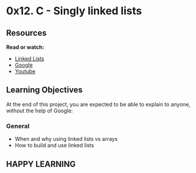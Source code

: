 # 0x12. C - Singly linked lists

## Resources
**Read or watch:**

* [Linked Lists](https://www.youtube.com/watch?v=udapt4FGY20&feature=youtu.be&t=2m10s)
* [Google](www.google.com)
* [Youtube](https://m.youtube.com/results?search_query=linked+lists)

## Learning Objectives
At the end of this project, you are expected to be able to explain to anyone, without the help of Google:

### General
* When and why using linked lists vs arrays
* How to build and use linked lists

## HAPPY LEARNING

